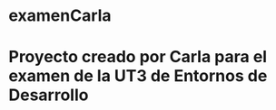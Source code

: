# examenCarla
<h1>Proyecto creado por Carla para el examen de la UT3 de Entornos de Desarrollo</h1>
